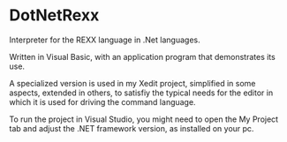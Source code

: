 # DotNetRexx
Interpreter for the REXX language in .Net languages. 

Written in Visual Basic, with an application program that demonstrates its use.

A specialized version is used in my Xedit project, simplified in some aspects, extended in others, to satisfiy the typical needs for the editor in which it is used for driving the command language. 


To run the project in Visual Studio, you might need to open the My Project tab and adjust the .NET framework version, as installed on your pc.
